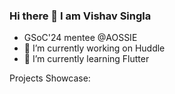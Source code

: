 ### Hi there 👋 I am Vishav Singla

- GSoC'24 mentee @AOSSIE
- 🔭 I’m currently working on Huddle 
- 🌱 I’m currently learning Flutter

Projects Showcase:

